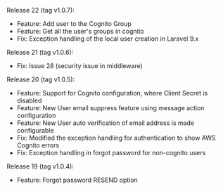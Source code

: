 Release 22 (tag v1.0.7):
 - Feature: Add user to the Cognito Group
 - Feature: Get all the user's groups in cognito
 - Fix: Exception handling of the local user creation in Laravel 9.x

Release 21 (tag v1.0.6): 
 - Fix: Issue 28 (security issue in middleware)

Release 20 (tag v1.0.5):
 - Feature: Support for Cognito configuration, where Client Secret is disabled
 - Feature: New User email suppress feature using message action configuration
 - Feature: New User auto verification of email address is made configurable
 - Fix: Modified the exception handling for authentication to show AWS Cognito errors
 - Fix: Exception handling in forgot password for non-cognito users 

Release 19 (tag v1.0.4): 
 - Feature: Forgot password RESEND option